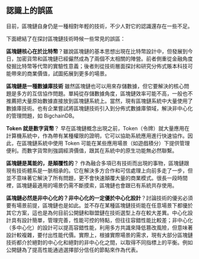 ## 認識上的誤區

目前，區塊鏈自身仍是一種相對年輕的技術，不少人對它的認識還存在一些不足。

下面總結了在探討區塊鏈技術時候一些常見的誤區：

**區塊鏈核心在於比特幣**？雖說區塊鏈的基本思想出現在比特幣設計中，但發展到今日，加密貨幣和區塊鏈已經儼然成為了兩個不太相關的陣營。前者側重從金融角度發掘比特幣等代幣的實驗性意義；後者則從技術層面探討和研究分佈式賬本科技可能帶來的商業價值，試圖拓展到更多的場景。

**區塊鏈是一種數據庫技術** 雖然區塊鏈也可以用來存儲數據，但它要解決的核心問題是多方的互信協作問題。單純從存儲數據角度，區塊鏈效率可能不高，一般也不推薦把大量原始數據直接放到區塊鏈系統上。當然，現有區塊鏈系統中大量使用了數據庫技術。也有企業嘗試將區塊鏈技術引入到分佈式數據庫領域，解決非中心化的管理問題，如 BigchainDB。

**Token 就是數字貨幣**？ 早在區塊鏈概念出現之前，Token（令牌）就大量應用在計算機系統中，作為帶有某種權限的證明，它可以協助系統應用進行快速協作。因此，在區塊鏈系統中使用 Token 可能在某些應用場景（如遊戲積分）下提供管理便利。而數字貨幣則強調經濟價值，跟其在系統中的原生功能無必然聯繫。

**區塊鏈是萬能的，是顛覆性的**？ 作為融合多項已有技術而出現的事物，區塊鏈跟現有技術體系是一脈相承的。它在解決多方合作和可信處理上向前多走了一步，但並不意味著它解決了所有問題，更不會快速顛覆大量的商業模式。很長一段時間裡，區塊鏈最適用的場景仍需不斷摸索，區塊鏈也會跟已有系統共存使用。

**區塊鏈必然是非中心化的？非中心化的一定優於中心化設計**？討論技術的優劣必須要有場景前提，區塊鏈也是如此。並不存在某種區塊鏈技術能在任意場景下都優於其它方案，這也是為何目前公開鏈和聯盟鏈在技術選型上存在較大差異。中心化設計具有設計簡單，管理完善，性能可控的特點，但往往容錯性能比較差；非中心化（多中心化）的設計可以提高容錯性能，利用多方共識來降低篡改風險，但意味著設計較複雜，要付出性能代價。實際上，根據實際場景的需求，現有大部分區塊鏈技術都介於絕對的中心化和絕對的非中心化之間，以取得不同指標上的平衡。例如公開鏈為了提高性能通過選擇部分信任的節點來作為代表。